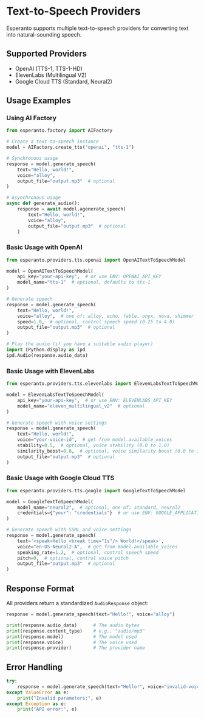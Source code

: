 # Text-to-Speech Providers

Esperanto supports multiple text-to-speech providers for converting text into natural-sounding speech.

## Supported Providers

- OpenAI (TTS-1, TTS-1-HD)
- ElevenLabs (Multilingual V2)
- Google Cloud TTS (Standard, Neural2)

## Usage Examples

### Using AI Factory

```python
from esperanto.factory import AIFactory

# Create a text-to-speech instance
model = AIFactory.create_tts("openai", "tts-1")

# Synchronous usage
response = model.generate_speech(
    text="Hello, world!",
    voice="alloy",
    output_file="output.mp3"  # optional
)

# Asynchronous usage
async def generate_audio():
    response = await model.agenerate_speech(
        text="Hello, world!",
        voice="alloy",
        output_file="output.mp3"  # optional
    )
```

### Basic Usage with OpenAI

```python
from esperanto.providers.tts.openai import OpenAITextToSpeechModel

model = OpenAITextToSpeechModel(
    api_key="your-api-key",  # or use ENV: OPENAI_API_KEY
    model_name="tts-1"  # optional, defaults to tts-1
)

# Generate speech
response = model.generate_speech(
    text="Hello, world!",
    voice="alloy",  # one of: alloy, echo, fable, onyx, nova, shimmer
    speed=1.0,  # optional, control speech speed (0.25 to 4.0)
    output_file="output.mp3"  # optional
)

# Play the audio (if you have a suitable audio player)
import IPython.display as ipd
ipd.Audio(response.audio_data)
```

### Basic Usage with ElevenLabs

```python
from esperanto.providers.tts.elevenlabs import ElevenLabsTextToSpeechModel

model = ElevenLabsTextToSpeechModel(
    api_key="your-api-key",  # or use ENV: ELEVENLABS_API_KEY
    model_name="eleven_multilingual_v2"  # optional
)

# Generate speech with voice settings
response = model.generate_speech(
    text="Hello, world!",
    voice="your-voice-id",  # get from model.available_voices
    stability=0.5,  # optional, voice stability (0.0 to 1.0)
    similarity_boost=0.8,  # optional, voice similarity boost (0.0 to 1.0)
    output_file="output.mp3"  # optional
)
```

### Basic Usage with Google Cloud TTS

```python
from esperanto.providers.tts.google import GoogleTextToSpeechModel

model = GoogleTextToSpeechModel(
    model_name="neural2",  # optional, one of: standard, neural2
    credentials={"your": "credentials"}  # or use ENV: GOOGLE_APPLICATION_CREDENTIALS
)

# Generate speech with SSML and voice settings
response = model.generate_speech(
    text='<speak>Hello <break time="1s"/> World!</speak>',
    voice="en-US-Neural2-A",  # get from model.available_voices
    speaking_rate=1.2,  # optional, control speech speed
    pitch=0,  # optional, control voice pitch
    output_file="output.mp3"  # optional
)
```

## Response Format

All providers return a standardized `AudioResponse` object:

```python
response = model.generate_speech(text="Hello!", voice="alloy")

print(response.audio_data)      # The audio bytes
print(response.content_type)    # e.g., "audio/mp3"
print(response.model)           # The model used
print(response.voice)           # The voice used
print(response.provider)        # The provider name
```

## Error Handling

```python
try:
    response = model.generate_speech(text="Hello!", voice="invalid-voice")
except ValueError as e:
    print("Invalid parameters:", e)
except Exception as e:
    print("API error:", e)
